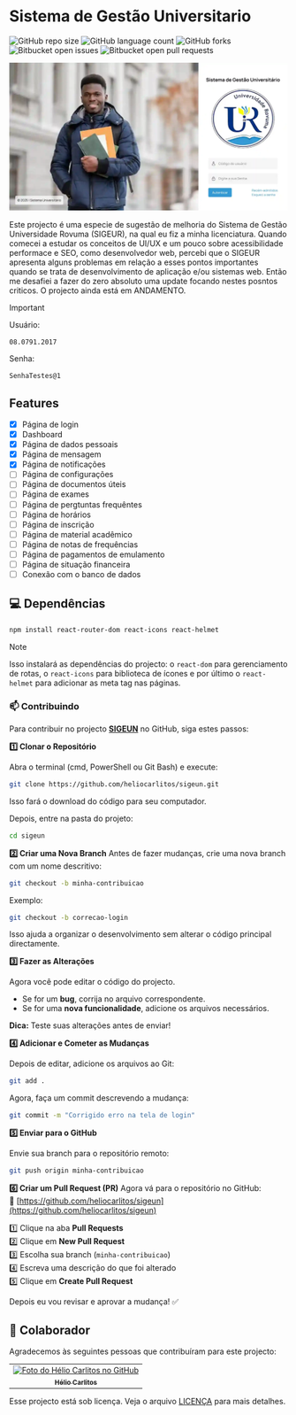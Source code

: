 # Sistema de Gestão Universitario

![GitHub repo size](https://img.shields.io/github/repo-size/heliocarlitos/sigeun?style=for-the-badge)
![GitHub language count](https://img.shields.io/github/languages/count/heliocarlitos/sigeun?style=for-the-badge)
![GitHub forks](https://img.shields.io/github/forks/heliocarlitos/sigeun?style=for-the-badge)
![Bitbucket open issues](https://img.shields.io/bitbucket/issues/heliocarlitos/sigeun?style=for-the-badge)
![Bitbucket open pull requests](https://img.shields.io/bitbucket/pr-raw/heliocarlitos/sigeun?style=for-the-badge) 

<a href="https://sigeun.vercel.app/"> 

<picture>
     <source media="(prefers-color-scheme: dark)" srcset="https://raw.githubusercontent.com/heliocarlitos/sigeun/refs/heads/main/public/preview.webp">
     <source media="(prefers-color-scheme: light)" srcset="https://raw.githubusercontent.com/heliocarlitos/sigeun/refs/heads/main/public/preview.webp">
     <img alt="Imagem de demo" src="https://raw.githubusercontent.com/heliocarlitos/sigeun/refs/heads/main/public/preview.webp">
</picture>

</a>

Este projecto é uma especie de sugestão de melhoria do Sistema de Gestão Universidade Rovuma (SIGEUR), na qual eu fiz a minha licenciatura. Quando comecei a estudar os conceitos de UI/UX e um pouco sobre acessibilidade performace e SEO, como desenvolvedor web, percebi que o SIGEUR apresenta alguns problemas em relação a esses pontos importantes quando se trata de desenvolvimento de aplicação e/ou sistemas web. Então me desafiei a fazer do zero absoluto uma update focando nestes posntos criticos. O projecto ainda está em ANDAMENTO.

> [!IMPORTANT]
> Usuário:
>  ```
> 08.0791.2017
> ```
> Senha:
> ```
>SenhaTestes@1
> ```

## Features

- [x] Página de login
- [x] Dashboard
- [x] Página de dados pessoais
- [x] Página de mensagem
- [x] Página de notificações
- [ ] Página de configurações
- [ ] Página de documentos úteis
- [ ] Página de exames
- [ ] Página de pergtuntas frequêntes
- [ ] Página de horários
- [ ] Página de inscrição
- [ ] Página de material acadêmico
- [ ] Página de notas de frequências
- [ ] Página de pagamentos de emulamento
- [ ] Página de situação financeira
- [ ] Conexão com o banco de dados

## 💻 Dependências

```bash
npm install react-router-dom react-icons react-helmet
```

> [!NOTE]
> Isso instalará as dependências do projecto: o `react-dom` para gerenciamento de rotas, o `react-icons` para biblioteca de ícones e por último o `react-helmet` para adicionar as meta tag nas páginas.

### 📫 Contribuindo

Para contribuir no projecto **[SIGEUN](https://github.com/heliocarlitos/sigeun)** no GitHub, siga estes passos:  

**1️⃣ Clonar o Repositório**

Abra o terminal (cmd, PowerShell ou Git Bash) e execute:  

```bash
git clone https://github.com/heliocarlitos/sigeun.git
```
Isso fará o download do código para seu computador.  

Depois, entre na pasta do projeto:  

```bash
cd sigeun
```

**2️⃣ Criar uma Nova Branch**
Antes de fazer mudanças, crie uma nova branch com um nome descritivo: 

```bash
git checkout -b minha-contribuicao
```
Exemplo:  
```bash
git checkout -b correcao-login
```
Isso ajuda a organizar o desenvolvimento sem alterar o código principal directamente.


**3️⃣ Fazer as Alterações**

Agora você pode editar o código do projecto. 

- Se for um **bug**, corrija no arquivo correspondente.  
- Se for uma **nova funcionalidade**, adicione os arquivos necessários.  

**Dica:** Teste suas alterações antes de enviar!

**4️⃣ Adicionar e Cometer as Mudanças**

Depois de editar, adicione os arquivos ao Git: 

```bash
git add .
```
Agora, faça um commit descrevendo a mudança:  
```bash
git commit -m "Corrigido erro na tela de login"
```

**5️⃣ Enviar para o GitHub**

Envie sua branch para o repositório remoto:

```bash
git push origin minha-contribuicao
```

**6️⃣ Criar um Pull Request (PR)**
Agora vá para o repositório no GitHub:  
🔗 [https://github.com/heliocarlitos/sigeun](https://github.com/heliocarlitos/sigeun)  

1️⃣ Clique na aba **Pull Requests**  
2️⃣ Clique em **New Pull Request**  
3️⃣ Escolha sua branch (`minha-contribuicao`)  
4️⃣ Escreva uma descrição do que foi alterado  
5️⃣ Clique em **Create Pull Request**  

Depois eu vou revisar e aprovar a mudança! ✅  

## 🤝 Colaborador

Agradecemos às seguintes pessoas que contribuíram para este projecto:

<table>
<tr>
<td align="center">
     <a href="#" title="Hélio Carlitos">
     <img src="https://avatars3.githubusercontent.com/u/112761333" width="100px;" alt="Foto do Hélio Carlitos no GitHub"/><br>
     <sub>
          <b>Hélio Carlitos</b>
     </sub>
     </a>
</td>
<!-- <td align="center">
     <a href="#" title="defina o título do link">
     <img src="https://s2.glbimg.com/FUcw2usZfSTL6yCCGj3L3v3SpJ8=/smart/e.glbimg.com/og/ed/f/original/2019/04/25/zuckerberg_podcast.jpg" width="100px;" alt="Foto do Mark Zuckerberg"/><br>
     <sub>
          <b>Mark Zuckerberg</b>
     </sub>
     </a>
</td>
<td align="center">
     <a href="#" title="defina o título do link">
     <img src="https://miro.medium.com/max/360/0*1SkS3mSorArvY9kS.jpg" width="100px;" alt="Foto do Steve Jobs"/><br>
     <sub>
          <b>Steve Jobs</b>
     </sub>
     </a>
</td> -->
</tr>
</table>

Esse projecto está sob licença. Veja o arquivo [LICENÇA](https://github.com/heliocarlitos/sigeun?tab=MIT-1-ov-file) para mais detalhes.
